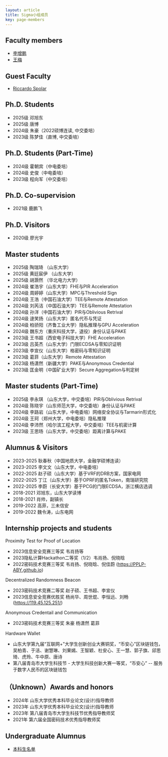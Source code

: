 ```yaml
---
layout: article
title: Sigma小组成员
key: page-members
---
```



## Faculty members

- [李增鹏](https://faculty.sdu.edu.cn/lizengpeng/zh_CN/index.htm)
- [王梅](https://faculty.sdu.edu.cn/wangmei12345/zh_CN/index.htm)

## Guest Faculty
- [Riccardo Spolar](https://riki8686.github.io/#about)

## Ph.D. Students

- 2025级 邓旭东
- 2025级 唐博
- 2024级 朱豪（2022硕博连读, 中交委培）
- 2023级 陈梦佳（直博, 中交委培）

## Ph.D. Students (Part-Time)

- 2024级 霍朝宾（中电委培）
- 2024级 史俊（中电委培）
- 2023级 程向军（中交委培）
  
## Ph.D. Co-supervision

- 2021级 鹿鹏飞
  
## Ph.D. Visitors

- 2020级 廖光宇
  
## Master students

- 2025级 陶瑞琦 （山东大学）
- 2025级 黄廷宸伊 （山东大学）
- 2025级 胡灏然 （华北电力大学）
- 2024级 崔浩宇（山东大学）FHE与PIR Acceleration
- 2024级 周婷婷（山东大学）MPC与Threshold Sign
- 2024级 王浩（中国石油大学）TEE与Remote Attestation
- 2024级 刘芮洁（中国石油大学）TEE与Remote Attestation
- 2024级 孙洋（中国石油大学）PIR与Oblivious Retrival
- 2024级 逯笑扬（山东大学）匿名代币与凭证
- 2024级 柏骄阳（齐鲁工业大学）隐私推理与GPU Acceleration
- 2024级 魏东方（重庆科技大学，退役）身份认证与PAKE
- 2023级 王书超（西安电子科技大学）FHE Acceleration
- 2023级 吕英杰（山东大学）门限ECDSA与零知识证明
- 2023级 李宣仪（山东大学）格密码与零知识证明
- 2023级 葛菲（山东大学）Remote Attestation
- 2023级 杨潇然（新疆大学）PAKE与Anonymous Credential
- 2023级 匡金明（中国矿业大学）Secure Aggregation与判定树

## Master students (Part-Time)

- 2025级 李永琪 （山东大学，中交委培）PIR与Oblivious Retrival
- 2024级 陈晓宇（山东师范大学，中交委培）身份认证与PAKE
- 2024级 李路岩（山东大学，中电委培）网络安全协议与Tarmarin形式化
- 2024级 王珂（郑州大学，中电委培）隐私推理
- 2024级 李沛然（哈尔滨工程大学，中交委培）TEE与机密计算
- 2023级 王思旸（山东大学，中交委培）距离计算与PAKE

## Alumnus & Visitors

- 2023-2025 耿春秋（中国地质大学，金融学硕博连读）
- 2023-2025 李文文（山东大学，中电委培）
- 2022-2025 赵子硕（山东大学）基于VRF的DRB方案，国家电网
- 2022-2025 丁江（山东大学）基于OPRF的匿名Token，南瑞研究院
- 2022-2025 李蔚（长安大学）基于PCG的门限ECDSA，浙江横店选调
- 2018-2021 邓旭东，山东大学读博
- 2018-2021 肖帅，副镇长
- 2019-2022 高菲，三未信安
- 2019-2022 魏令涛，山东电网

## Internship projects and students

Proximity Test for Proof of Location
- 2023信息安全竞赛三等奖 韦肖扬等 
- 2023隐私计算Hackathon二等奖（1/2）韦肖扬、倪晓晗
- 2022密码技术竞赛三等奖 韦肖扬、倪晓晗、倪佳蔚 (https://PPLP-ABY.github.io)
  
Decentralized Randomness Beacon
- 2023密码技术竞赛二等奖 赵子硕、王书超、李宣仪
- 2023信息安全竞赛优胜奖 杨尚华、周世焜、李恒远、刘畅 (https://119.45.125.251/)

Anonymous Credentail and Communication
- 2023密码技术竞赛三等奖 朱豪 杨潇然 葛菲 

Hardware Wallet
- 山东大学第九届“互联网+”大学生创新创业大赛铜奖，“币安心”区块链钱包，吴柏青、于洁、谢慧琳、刘果嫣、王智颖、杜安心、王一慧、郭子旗、邱思琦、虎玲、牛中原、唐诗
- 第八届青岛市大学生科技节 - 大学生科技创新大赛一等奖，“币安心” -- 服务于数字人民币的区块链钱包
  

## （Unknown）Awards and honors
- 2024年 山东大学优秀本科毕业论文(设计)指导教师
- 2023年 山东大学优秀本科毕业论文(设计)指导教师
- 2023年 第八届青岛市大学生科技节优秀指导教师奖
- 2021年 第六届全国密码技术优秀指导教师奖 

## Undergraduate Alumnus
- [本科生名单](/members/undergraduate)
